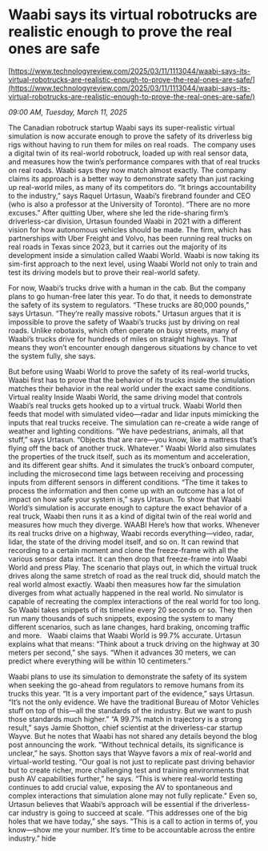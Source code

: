 # Waabi says its virtual robotrucks are realistic enough to prove the real ones are safe

[https://www.technologyreview.com/2025/03/11/1113044/waabi-says-its-virtual-robotrucks-are-realistic-enough-to-prove-the-real-ones-are-safe/](https://www.technologyreview.com/2025/03/11/1113044/waabi-says-its-virtual-robotrucks-are-realistic-enough-to-prove-the-real-ones-are-safe/)

*09:00 AM, Tuesday, March 11, 2025*

The Canadian robotruck startup Waabi says its super-realistic virtual simulation is now accurate enough to prove the safety of its driverless big rigs without having to run them for miles on real roads.  The company uses a digital twin of its real-world robotruck, loaded up with real sensor data, and measures how the twin’s performance compares with that of real trucks on real roads. Waabi says they now match almost exactly. The company claims its approach is a better way to demonstrate safety than just racking up real-world miles, as many of its competitors do.  “It brings accountability to the industry,” says Raquel Urtasun, Waabi’s firebrand founder and CEO (who is also a professor at the University of Toronto). “There are no more excuses.” After quitting Uber, where she led the ride-sharing firm’s driverless-car division, Urtasun founded Waabi in 2021 with a different vision for how autonomous vehicles should be made. The firm, which has partnerships with Uber Freight and Volvo, has been running real trucks on real roads in Texas since 2023, but it carries out the majority of its development inside a simulation called Waabi World. Waabi is now taking its sim-first approach to the next level, using Waabi World not only to train and test its driving models but to prove their real-world safety.

For now, Waabi’s trucks drive with a human in the cab. But the company plans to go human-free later this year. To do that, it needs to demonstrate the safety of its system to regulators. “These trucks are 80,000 pounds,” says Urtasun. “They’re really massive robots.” Urtasun argues that it is impossible to prove the safety of Waabi’s trucks just by driving on real roads. Unlike robotaxis, which often operate on busy streets, many of Waabi’s trucks drive for hundreds of miles on straight highways. That means they won’t encounter enough dangerous situations by chance to vet the system fully, she says.

But before using Waabi World to prove the safety of its real-world trucks, Waabi first has to prove that the behavior of its trucks inside the simulation matches their behavior in the real world under the exact same conditions. Virtual reality Inside Waabi World, the same driving model that controls Waabi’s real trucks gets hooked up to a virtual truck. Waabi World then feeds that model with simulated video—radar and lidar inputs mimicking the inputs that real trucks receive. The simulation can re-create a wide range of weather and lighting conditions. “We have pedestrians, animals, all that stuff,” says Urtasun. “Objects that are rare—you know, like a mattress that’s flying off the back of another truck. Whatever.” Waabi World also simulates the properties of the truck itself, such as its momentum and acceleration, and its different gear shifts. And it simulates the truck’s onboard computer, including the microsecond time lags between receiving and processing inputs from different sensors in different conditions. “The time it takes to process the information and then come up with an outcome has a lot of impact on how safe your system is,” says Urtasun. To show that Waabi World’s simulation is accurate enough to capture the exact behavior of a real truck, Waabi then runs it as a kind of digital twin of the real world and measures how much they diverge. WAABI  Here’s how that works. Whenever its real trucks drive on a highway, Waabi records everything—video, radar, lidar, the state of the driving model itself, and so on. It can rewind that recording to a certain moment and clone the freeze-frame with all the various sensor data intact. It can then drop that freeze-frame into Waabi World and press Play. The scenario that plays out, in which the virtual truck drives along the same stretch of road as the real truck did, should match the real world almost exactly. Waabi then measures how far the simulation diverges from what actually happened in the real world. No simulator is capable of recreating the complex interactions of the real world for too long. So Waabi takes snippets of its timeline every 20 seconds or so. They then run many thousands of such snippets, exposing the system to many different scenarios, such as lane changes, hard braking, oncoming traffic and more.   Waabi claims that Waabi World is 99.7% accurate. Urtasun explains what that means: “Think about a truck driving on the highway at 30 meters per second,” she says. “When it advances 30 meters, we can predict where everything will be within 10 centimeters.”

Waabi plans to use its simulation to demonstrate the safety of its system when seeking the go-ahead from regulators to remove humans from its trucks this year. “It is a very important part of the evidence,” says Urtasun. “It’s not the only evidence. We have the traditional Bureau of Motor Vehicles stuff on top of this—all the standards of the industry. But we want to push those standards much higher.” “A 99.7% match in trajectory is a strong result,” says Jamie Shotton, chief scientist at the driverless-car startup Wayve. But he notes that Waabi has not shared any details beyond the blog post announcing the work. “Without technical details, its significance is unclear,” he says. Shotton says that Wayve favors a mix of real-world and virtual-world testing. “Our goal is not just to replicate past driving behavior but to create richer, more challenging test and training environments that push AV capabilities further,” he says. “This is where real-world testing continues to add crucial value, exposing the AV to spontaneous and complex interactions that simulation alone may not fully replicate." Even so, Urtasun believes that Waabi’s approach will be essential if the driverless-car industry is going to succeed at scale. “This addresses one of the big holes that we have today,” she says. “This is a call to action in terms of, you know—show me your number. It’s time to be accountable across the entire industry.” hide

